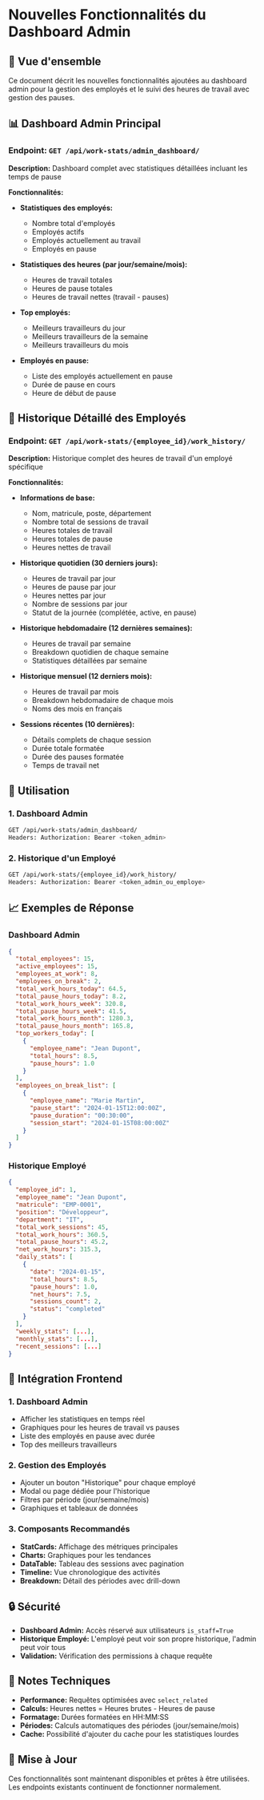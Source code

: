 # Nouvelles Fonctionnalités du Dashboard Admin

## 🎯 Vue d'ensemble

Ce document décrit les nouvelles fonctionnalités ajoutées au dashboard admin pour la gestion des employés et le suivi des heures de travail avec gestion des pauses.

## 📊 Dashboard Admin Principal

### Endpoint: `GET /api/work-stats/admin_dashboard/`

**Description:** Dashboard complet avec statistiques détaillées incluant les temps de pause

**Fonctionnalités:**
- **Statistiques des employés:**
  - Nombre total d'employés
  - Employés actifs
  - Employés actuellement au travail
  - Employés en pause

- **Statistiques des heures (par jour/semaine/mois):**
  - Heures de travail totales
  - Heures de pause totales
  - Heures de travail nettes (travail - pauses)

- **Top employés:**
  - Meilleurs travailleurs du jour
  - Meilleurs travailleurs de la semaine
  - Meilleurs travailleurs du mois

- **Employés en pause:**
  - Liste des employés actuellement en pause
  - Durée de pause en cours
  - Heure de début de pause

## 👤 Historique Détaillé des Employés

### Endpoint: `GET /api/work-stats/{employee_id}/work_history/`

**Description:** Historique complet des heures de travail d'un employé spécifique

**Fonctionnalités:**
- **Informations de base:**
  - Nom, matricule, poste, département
  - Nombre total de sessions de travail
  - Heures totales de travail
  - Heures totales de pause
  - Heures nettes de travail

- **Historique quotidien (30 derniers jours):**
  - Heures de travail par jour
  - Heures de pause par jour
  - Heures nettes par jour
  - Nombre de sessions par jour
  - Statut de la journée (complétée, active, en pause)

- **Historique hebdomadaire (12 dernières semaines):**
  - Heures de travail par semaine
  - Breakdown quotidien de chaque semaine
  - Statistiques détaillées par semaine

- **Historique mensuel (12 derniers mois):**
  - Heures de travail par mois
  - Breakdown hebdomadaire de chaque mois
  - Noms des mois en français

- **Sessions récentes (10 dernières):**
  - Détails complets de chaque session
  - Durée totale formatée
  - Durée des pauses formatée
  - Temps de travail net

## 🔧 Utilisation

### 1. Dashboard Admin
```bash
GET /api/work-stats/admin_dashboard/
Headers: Authorization: Bearer <token_admin>
```

### 2. Historique d'un Employé
```bash
GET /api/work-stats/{employee_id}/work_history/
Headers: Authorization: Bearer <token_admin_ou_employe>
```

## 📈 Exemples de Réponse

### Dashboard Admin
```json
{
  "total_employees": 15,
  "active_employees": 15,
  "employees_at_work": 8,
  "employees_on_break": 2,
  "total_work_hours_today": 64.5,
  "total_pause_hours_today": 8.2,
  "total_work_hours_week": 320.8,
  "total_pause_hours_week": 41.5,
  "total_work_hours_month": 1280.3,
  "total_pause_hours_month": 165.8,
  "top_workers_today": [
    {
      "employee_name": "Jean Dupont",
      "total_hours": 8.5,
      "pause_hours": 1.0
    }
  ],
  "employees_on_break_list": [
    {
      "employee_name": "Marie Martin",
      "pause_start": "2024-01-15T12:00:00Z",
      "pause_duration": "00:30:00",
      "session_start": "2024-01-15T08:00:00Z"
    }
  ]
}
```

### Historique Employé
```json
{
  "employee_id": 1,
  "employee_name": "Jean Dupont",
  "matricule": "EMP-0001",
  "position": "Développeur",
  "department": "IT",
  "total_work_sessions": 45,
  "total_work_hours": 360.5,
  "total_pause_hours": 45.2,
  "net_work_hours": 315.3,
  "daily_stats": [
    {
      "date": "2024-01-15",
      "total_hours": 8.5,
      "pause_hours": 1.0,
      "net_hours": 7.5,
      "sessions_count": 2,
      "status": "completed"
    }
  ],
  "weekly_stats": [...],
  "monthly_stats": [...],
  "recent_sessions": [...]
}
```

## 🚀 Intégration Frontend

### 1. Dashboard Admin
- Afficher les statistiques en temps réel
- Graphiques pour les heures de travail vs pauses
- Liste des employés en pause avec durée
- Top des meilleurs travailleurs

### 2. Gestion des Employés
- Ajouter un bouton "Historique" pour chaque employé
- Modal ou page dédiée pour l'historique
- Filtres par période (jour/semaine/mois)
- Graphiques et tableaux de données

### 3. Composants Recommandés
- **StatCards:** Affichage des métriques principales
- **Charts:** Graphiques pour les tendances
- **DataTable:** Tableau des sessions avec pagination
- **Timeline:** Vue chronologique des activités
- **Breakdown:** Détail des périodes avec drill-down

## 🔒 Sécurité

- **Dashboard Admin:** Accès réservé aux utilisateurs `is_staff=True`
- **Historique Employé:** L'employé peut voir son propre historique, l'admin peut voir tous
- **Validation:** Vérification des permissions à chaque requête

## 📝 Notes Techniques

- **Performance:** Requêtes optimisées avec `select_related`
- **Calculs:** Heures nettes = Heures brutes - Heures de pause
- **Formatage:** Durées formatées en HH:MM:SS
- **Périodes:** Calculs automatiques des périodes (jour/semaine/mois)
- **Cache:** Possibilité d'ajouter du cache pour les statistiques lourdes

## 🔄 Mise à Jour

Ces fonctionnalités sont maintenant disponibles et prêtes à être utilisées. Les endpoints existants continuent de fonctionner normalement.








